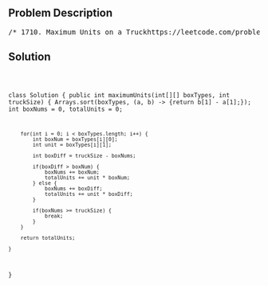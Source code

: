 <!--
<style>
  body { font-family: Arial, sans-serif; }
  .container { max-width: 700px; margin: 0 auto; padding: 10px; }
  .comment-block { background-color: #f9f9f9; padding: 10px; border-left: 5px solid #ccc; overflow-wrap: break-word; white-space: pre-wrap; }
  .code-block { background-color: #f4f4f4; padding: 10px; border: 1px solid #ddd; overflow-wrap: break-word; white-space: pre-wrap; }
</style>
-->

<div class='container'>
<h2>Problem Description</h2>
<div class='comment-block'>
<pre>
/* 1710. Maximum Units on a Truckhttps://leetcode.com/problems/maximum-units-on-a-truck/description/You are assigned to put some amount of boxes onto one truck.You are given a 2D array boxTypes,where boxTypes[i] = [numberOfBoxesi, numberOfUnitsPerBoxi]:numberOfBoxesi is the number of boxes of type i.numberOfUnitsPerBoxi is the number of units in each box of the type i.You are also given an integer truckSize, which is the maximum numberof boxes that can be put on the truck. You can choose any boxes to puton the truck as long as the number of boxes does not exceed truckSize.Return the maximum total number of units that can be put on the truck.Example 1:Input: boxTypes = [[1,3],[2,2],[3,1]], truckSize = 4Output: 8Explanation: There are:- 1 box of the first type that contains 3 units.- 2 boxes of the second type that contain 2 units each.- 3 boxes of the third type that contain 1 unit each.You can take all the boxes of the first and second types,and one box of the third type.The total number of units will be = (1 * 3) + (2 * 2) + (1 * 1) = 8.Example 2:Input: boxTypes = [[5,10],[2,5],[4,7],[3,9]], truckSize = 10Output: 91Constraints:1 <= boxTypes.length <= 10001 <= numberOfBoxesi, numberOfUnitsPerBoxi <= 10001 <= truckSize <= 106*/</pre>
</div>

<h2>Solution</h2>
<div class='code-block'>
<pre><code class='language-java'>

class Solution {
    public int maximumUnits(int[][] boxTypes, int truckSize) {
        Arrays.sort(boxTypes, (a, b) -> {return b[1] - a[1];});
        int boxNums = 0, totalUnits = 0;

        for(int i = 0; i < boxTypes.length; i++) {
            int boxNum = boxTypes[i][0];
            int unit = boxTypes[i][1];

            int boxDiff = truckSize - boxNums;

            if(boxDiff > boxNum) {
                boxNums += boxNum;
                totalUnits += unit * boxNum;
            } else {
                boxNums += boxDiff;
                totalUnits += unit * boxDiff;
            }

            if(boxNums >= truckSize) {
                break;
            }
        }

        return totalUnits;
        
    }
}</code></pre>
</div>
</div>
